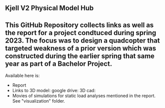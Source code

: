 Kjell V2 Physical Model Hub
-------------------------------

This GitHub Repository collects links as well as the report for a project condtuced during spring 2023. The focus was to design a quadcopter that targeted weakness of a prior version which was constructed
during the earlier spring that same year as part of a Bachelor Project. 
-----------------------------------------------------------------------------------------
Available here is:

* Report
* Links to 3D model:
    google drive:
    3D cad: 
* Movies of simulations for static load analyses mentioned in the report.
  See "visualization" folder.
